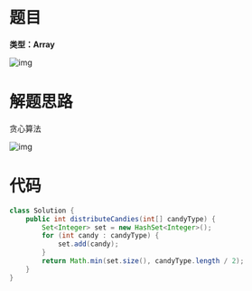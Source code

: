 # 题目

**类型：Array**

![img](https://cdn.nlark.com/yuque/0/2021/png/2941598/1635770456117-ab14fb17-14c6-40db-a8a1-94bfd41fffaf.png)



# 解题思路

贪心算法

![img](https://cdn.nlark.com/yuque/0/2021/png/2941598/1635770476499-87692d1b-0fee-4c98-977e-7ae96e36127b.png)

# 代码

```java
class Solution {
    public int distributeCandies(int[] candyType) {
        Set<Integer> set = new HashSet<Integer>();
        for (int candy : candyType) {
            set.add(candy);
        }
        return Math.min(set.size(), candyType.length / 2);
    }
}
```